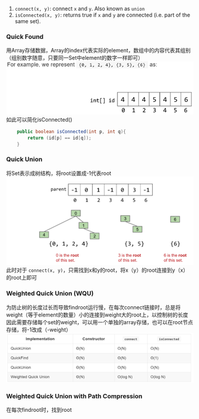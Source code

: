 1.  `connect(x, y)`: connect `x` and `y`. Also known as `union`
2.  `isConnected(x, y)`: returns true if `x` and `y` are connected (i.e. part of the same set).

### Quick Found
用Array存储数据，Array的index代表实际的element，数组中的内容代表其组别（组别数字随意，只要同一Set中element的数字一样即可）
![输入图片说明](/imgs/2025-02-24/OE9VvDOnSJrBEqeG.png)
如此可以简化isConnected()
```java
    public boolean isConnected(int p, int q){
        return (id[p] == id[q]);
    }
```
### Quick Union
将Set表示成树结构，将root设置成-1代表root![输入图片说明](/imgs/2025-02-24/TEbbunE7O9vj7SWo.png)
此时对于 `connect(x, y)`，只需找到x和y的root，将x（y）的root连接到y（x）的root上即可

### Weighted Quick Union (WQU)
为防止树的长度过长而导致findroot运行慢，在每次connect链接时，总是将weight（等于element的数量）小的连接到weight大的root上，以控制树的长度
因此需要存储每个set的weight，可以用一个单独的array存储，也可以在root节点存储，将-1改成（-weight）
![效率对比](/imgs/2025-02-24/LRIzOLTNTSrK49xk.png)

### Weighted Quick Union with Path Compression
在每次findroot时，找到root
<!--stackedit_data:
eyJoaXN0b3J5IjpbLTYzODk4ODY3MV19
-->